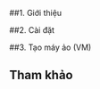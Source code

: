 ﻿##1. Giới thiệu
<ul></ul>
<ul></ul>
<ul></ul>

##2. Cài đặt
<ul></ul>
<ul></ul>
<ul></ul>

##3. Tạo máy ảo (VM)
<ul></ul>
<ul></ul>
<ul></ul>

## Tham khảo
<ul></ul>
<ul></ul>
<ul></ul>
<ul></ul>
<ul></ul>
<ul></ul>
